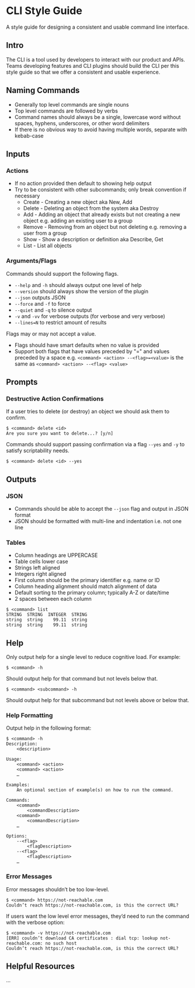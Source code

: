 # CLI Style Guide
A style guide for designing a consistent and usable command line interface.

## Intro
The CLI is a tool used by developers to interact with our product and APIs. Teams developing features and CLI plugins should build the CLI per this style guide so that we offer a consistent and usable experience.

## Naming Commands
* Generally top level commands are single nouns
* Top level commands are followed by verbs
* Command names should always be a single, lowercase word without spaces, hyphens, underscores, or other word delimiters
* If there is no obvious way to avoid having multiple words, separate with kebab-case

## Inputs

### Actions

* If no action provided then default to showing help output
* Try to be consistent with other subcommands; only break convention if necessary
  * Create - Creating a new object aka New, Add
  * Delete - Deleting an object from the system aka Destroy
  * Add - Adding an object that already exists but not creating a new object e.g. adding an existing user to a group
  * Remove - Removing from an object but not deleting e.g. removing a user from a group
  * Show - Show a description or definition aka Describe, Get
  * List - List all objects

### Arguments/Flags

Commands should support the following flags.

* `--help` and `-h` should always output one level of help
* `--version` should always show the version of the plugin
* `--json` outputs JSON
* `--force` and `-f` to force
* `--quiet` and `-q` to silence output
* `-v` and `-vv` for verbose outputs (for verbose and very verbose)
* `--lines=N` to restrict amount of results

Flags may or may not accept a value.

* Flags should have smart defaults when no value is provided
* Support both flags that have values preceded by "=" and values preceded by a space e.g. `<command> <action> --<flag>=<value>` is the same as `<command> <action> --<flag> <value>`

## Prompts

### Destructive Action Confirmations

If a user tries to delete (or destroy) an object we should ask them to confirm.

```
$ <command> delete <id>
Are you sure you want to delete...? [y/n]
```

Commands should support passing confirmation via a flag `--yes` and `-y` to satisfy scriptability needs.

```
$ <command> delete <id> --yes
```

## Outputs

### JSON

* Commands should be able to accept the `--json` flag and output in JSON format
* JSON should be formatted with multi-line and indentation i.e. not one line

### Tables

* Column headings are UPPERCASE
* Table cells lower case
* Strings left aligned
* Integers right aligned
* First column should be the primary identifier e.g. name or ID
* Column heading alignment should match alignment of data
* Default sorting to the primary column; typically A-Z or date/time
* 2 spaces between each column

```
$ <command> list
STRING  STRING  INTEGER  STRING
string  string    99.11	 string
string  string    99.11	 string
```

## Help

Only output help for a single level to reduce cognitive load. For example:

```
$ <command> -h
```

Should output help for that command but not levels below that.

```
$ <command> <subcommand> -h
```

Should output help for that subcommand but not levels above or below that.

### Help Formatting

Output help in the following format:

```
$ <command> -h
Description:
    <description>

Usage:
    <command> <action>
    <command> <action>
    …

Examples:
    An optional section of example(s) on how to run the command.

Commands:
    <command>
        <commandDescription>
    <command>
        <commandDescription>
    …

Options:
    --<flag>
        <flagDescription>
    --<flag>
        <flagDescription>
    …
```

### Error Messages

Error messages shouldn’t be too low-level.

``` 
$ <command> https://not-reachable.com
Couldn’t reach https://not-reachable.com, is this the correct URL?
```

If users want the low level error messages, they’d need to run the command with the verbose option: 

```
$ <command> -v https://not-reachable.com
[ERR] couldn’t download CA certificates : dial tcp: lookup not-reachable.com: no such host
Couldn’t reach https://not-reachable.com, is this the correct URL?
```

## Helpful Resources
...


